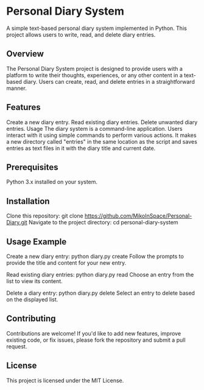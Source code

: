 # Personal Diary System
A simple text-based personal diary system implemented in Python. This project allows users to write, read, and delete diary entries.

## Overview
The Personal Diary System project is designed to provide users with a platform to write their thoughts, experiences, or any other content in a text-based diary. Users can create, read, and delete entries in a straightforward manner.

## Features
Create a new diary entry.
Read existing diary entries.
Delete unwanted diary entries.
Usage
The diary system is a command-line application. Users interact with it using simple commands to perform various actions.
It makes a new directory called "entries" in the same location as the script and saves entries as text files in it with the diary title and current date.

## Prerequisites
Python 3.x installed on your system.

## Installation
Clone this repository: git clone https://github.com/MikoInSpace/Personal-Diary.git
Navigate to the project directory: cd personal-diary-system

## Usage Example
Create a new diary entry: python diary.py create
Follow the prompts to provide the title and content for your new entry.

Read existing diary entries: python diary.py read
Choose an entry from the list to view its content.

Delete a diary entry: python diary.py delete
Select an entry to delete based on the displayed list.

## Contributing
Contributions are welcome! If you'd like to add new features, improve existing code, or fix issues, please fork the repository and submit a pull request.

## License
This project is licensed under the MIT License.
